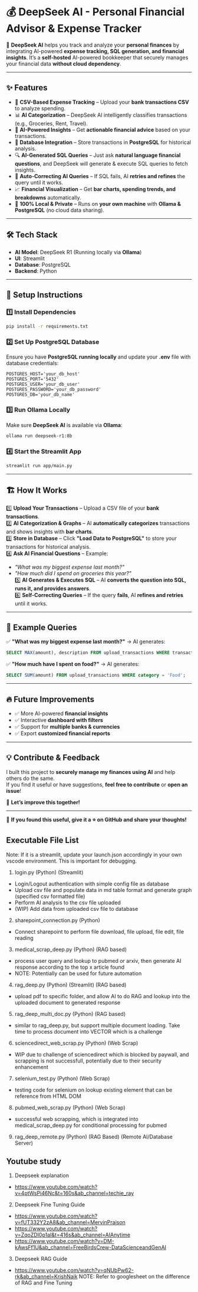 # 💰 DeepSeek AI - Personal Financial Advisor & Expense Tracker  

🚀 **DeepSeek AI** helps you track and analyze your **personal finances** by integrating AI-powered **expense tracking, SQL generation, and financial insights**. It’s a **self-hosted** AI-powered bookkeeper that securely manages your financial data **without cloud dependency**.

---

## ✨ Features  

- 📂 **CSV-Based Expense Tracking** – Upload your **bank transactions CSV** to analyze spending.  
- 📊 **AI Categorization** – DeepSeek AI intelligently classifies transactions (e.g., Groceries, Rent, Travel).  
- 🧠 **AI-Powered Insights** – Get **actionable financial advice** based on your transactions.  
- 🏦 **Database Integration** – Store transactions in **PostgreSQL** for historical analysis.  
- 🔍 **AI-Generated SQL Queries** – Just ask **natural language financial questions**, and DeepSeek will generate & execute SQL queries to fetch insights.  
- 🔄 **Auto-Correcting AI Queries** – If SQL fails, AI **retries and refines** the query until it works.  
- 📈 **Financial Visualization** – Get **bar charts, spending trends, and breakdowns** automatically.  
- 🔐 **100% Local & Private** – Runs on **your own machine** with **Ollama & PostgreSQL** (no cloud data sharing).  

---

## 🛠️ Tech Stack  

- **AI Model**: DeepSeek R1 (Running locally via **Ollama**)  
- **UI**: Streamlit  
- **Database**: PostgreSQL  
- **Backend**: Python  

---


## 🔧 Setup Instructions  

### 1️⃣ Install Dependencies  

```bash
pip install -r requirements.txt
```

### 2️⃣ Set Up PostgreSQL Database  

Ensure you have **PostgreSQL running locally** and update your **.env** file with database credentials:

```plaintext
POSTGRES_HOST='your_db_host'
POSTGRES_PORT='5432'
POSTGRES_USER='your_db_user'
POSTGRES_PASSWORD='your_db_password'
POSTGRES_DB='your_db_name'
```

### 3️⃣ Run Ollama Locally  

Make sure **DeepSeek AI** is available via **Ollama**:

```bash
ollama run deepseek-r1:8b
```

### 4️⃣ Start the Streamlit App  

```bash
streamlit run app/main.py
```

---

## 🏗️ How It Works  

1️⃣ **Upload Your Transactions** – Upload a CSV file of your **bank transactions**.  
2️⃣ **AI Categorization & Graphs** – AI **automatically categorizes** transactions and shows insights with **bar charts**.  
3️⃣ **Store in Database** – Click **"Load Data to PostgreSQL"** to store your transactions for historical analysis.  
4️⃣ **Ask AI Financial Questions** – Example:  
   - *"What was my biggest expense last month?"*  
   - *"How much did I spend on groceries this year?"*  
5️⃣ **AI Generates & Executes SQL** – AI **converts the question into SQL, runs it, and provides answers**.  
6️⃣ **Self-Correcting Queries** – If the query **fails**, AI **refines and retries** until it works.  

---

## 🎯 Example Queries  

✅ **"What was my biggest expense last month?"** → AI generates:  

```sql
SELECT MAX(amount), description FROM upload_transactions WHERE transaction_type = 'Expense' AND month_year = '2024-01';
```

✅ **"How much have I spent on food?"** → AI generates:  

```sql
SELECT SUM(amount) FROM upload_transactions WHERE category = 'Food';
```

---

## 🔥 Future Improvements  

- ✅ More AI-powered **financial insights**  
- ✅ Interactive **dashboard with filters**  
- ✅ Support for **multiple banks & currencies**  
- ✅ Export **customized financial reports**  

---

## 💡 Contribute & Feedback  

I built this project to **securely manage my finances using AI** and help others do the same.  
If you find it useful or have suggestions, **feel free to contribute** or **open an issue**!  

📩 **Let’s improve this together!**  

---

💙 **If you found this useful, give it a ⭐ on GitHub and share your thoughts!**  


## Executable File List
Note: If it is a streamlit, update your launch.json accordingly in your own vscode environment. This is important for debugging.
1. login.py (Python) (Streamlit)
- Login/Logout authentication with simple config file as database
- Upload csv file and populate data in md table format and generate graph (specified csv formatted file)
- Perform AI analysis to the csv file uploaded
- (WIP) Add data from uploaded csv file to database
2. sharepoint_connection.py (Python)
- Connect sharepoint to perform file download, file upload, file edit, file reading 
3. medical_scrap_deep.py (Python) (RAG based)
- process user query and lookup to pubmed or arxiv, then generate AI response according to the top x article found
- NOTE: Potentially can be used for future automation
4. rag_deep.py (Python) (Streamlit) (RAG based)
- upload pdf to specific folder, and allow AI to do RAG and lookup into the uploaded document to generated response
5. rag_deep_multi_doc.py (Python) (RAG based)
- similar to rag_deep.py, but support multiple document loading. Take time to process document into VECTOR which is a challenge
6. sciencedirect_web_scrap.py (Python) (Web Scrap)
- WIP due to challenge of sciencedirect which is blocked by paywall, and scrapping is not successfull, potentially due to their security enhancement
7. selenium_test.py (Python) (Web Scrap)
- testing code for selenium on lookup existing element that can be reference from HTML DOM
8. pubmed_web_scrap.py (Python) (Web Scrap)
- successful web scrapping, which is integrated into medical_scrap_deep.py for conditional processing for pubmed
9. rag_deep_remote.py (Python) (RAG Based) (Remote AI/Database Server)

## Youtube study
1. Deepseek explanation 
- https://www.youtube.com/watch?v=4ptWsPi46Nc&t=160s&ab_channel=techie_ray
2. Deepseek Fine Tuning Guide 
- https://www.youtube.com/watch?v=fUT332Y2zA8&ab_channel=MervinPraison
- https://www.youtube.com/watch?v=ZqoZDI0p1aI&t=416s&ab_channel=AIAnytime
- https://www.youtube.com/watch?v=DM-kAwsFf1U&ab_channel=FreeBirdsCrew-DataScienceandGenAI
3. Deepseek RAG Guide
- https://www.youtube.com/watch?v=qNUbPw62-rk&ab_channel=KrishNaik
NOTE: Refer to googlesheet on the difference of RAG and Fine Tuning